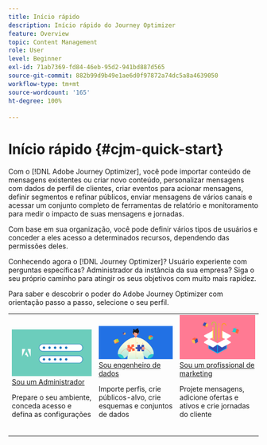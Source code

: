 ```yaml
---
title: Início rápido
description: Início rápido do Journey Optimizer
feature: Overview
topic: Content Management
role: User
level: Beginner
exl-id: 71ab7369-fd84-46eb-95d2-941bd887d565
source-git-commit: 882b99d9b49e1ae6d0f97872a74dc5a8a4639050
workflow-type: tm+mt
source-wordcount: '165'
ht-degree: 100%

---
```


# Início rápido {#cjm-quick-start}

Com o [!DNL Adobe Journey Optimizer], você pode importar conteúdo de mensagens existentes ou criar novo conteúdo, personalizar mensagens com dados de perfil de clientes, criar eventos para acionar mensagens, definir segmentos e refinar públicos, enviar mensagens de vários canais e acessar um conjunto completo de ferramentas de relatório e monitoramento para medir o impacto de suas mensagens e jornadas.

Com base em sua organização, você pode definir vários tipos de usuários e conceder a eles acesso a determinados recursos, dependendo das permissões deles.

Conhecendo agora o [!DNL Journey Optimizer]? Usuário experiente com perguntas específicas? Administrador da instância da sua empresa? Siga o seu próprio caminho para atingir os seus objetivos com muito mais rapidez.

Para saber e descobrir o poder do Adobe Journey Optimizer com orientação passo a passo, selecione o seu perfil.

<table>
<tr>
  <td valign="bottom">
    <a href="path/administrator.md">
      <img alt="Administrador" src="path/assets/do-not-localize/user-2.png" />
    </a>
    <div>
    <a href="path/administrator.md">Sou um Administrador</a>
     <p>Prepare o seu ambiente, conceda acesso e defina as configurações
    <p>
    </div>
    <br>
  </td>
  <td valign="bottom">
    <a href="path/data-engineer.md">
      <img alt="Engenheiro de dados" src="path/assets/do-not-localize/user-1.png"/>
    </a>
    <div>
    <a href="path/data-engineer.md">Sou engenheiro de dados</a>
     <p>Importe perfis, crie públicos-alvo, crie esquemas e conjuntos de dados
    <p>
    </div>
    <br>
  </td>
  <td valign="bottom">
      <a href="path/marketer.md">
       <img alt="Profissional de marketing" src="path/assets/do-not-localize/user-3.png" />
       </a>
    <div><a href="path/marketer.md">Sou um profissional de marketing</a>
     <p>Projete mensagens, adicione ofertas e ativos e crie jornadas do cliente
    <p>
    </div>
    <br>
  </td>
    <!--td valign="bottom">
    <a href="path/developer.md">
      <img alt="Developer" src="../using/assets/do-not-localize/user-2.png" />
    </a>
    <div>
    <a href="path/developer.md">I am a Developer</a>
     <p>Integrate your mobile apps, use Journey Optimizer APIs
    <p>
    </div>
    <br>
  </td-->
</tr>
</table>
